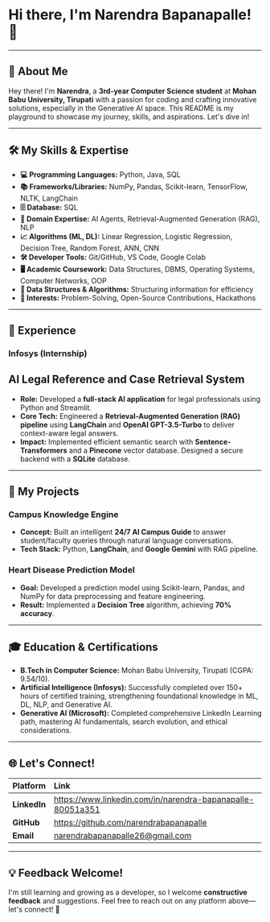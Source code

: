 # Hi there, I'm Narendra Bapanapalle! 👋

---

## 📌 About Me

Hey there! I'm **Narendra**, a **3rd-year Computer Science student** at **Mohan Babu University, Tirupati** with a passion for coding and crafting innovative solutions, especially in the Generative AI space. This README is my playground to showcase my journey, skills, and aspirations. Let's dive in!

---

## 🛠️ My Skills & Expertise

* **💻 Programming Languages:** Python, Java, SQL
* **📚 Frameworks/Libraries:** NumPy, Pandas, Scikit-learn, TensorFlow, NLTK, LangChain
* **🗄️ Database:** SQL
* **🧠 Domain Expertise:** AI Agents, Retrieval-Augmented Generation (RAG), NLP
* **📈 Algorithms (ML, DL):** Linear Regression, Logistic Regression, Decision Tree, Random Forest, ANN, CNN
* **🛠️ Developer Tools:** Git/GitHub, VS Code, Google Colab
* **🖥️ Academic Coursework:** Data Structures, DBMS, Operating Systems, Computer Networks, OOP
* **🧩 Data Structures & Algorithms:** Structuring information for efficiency
* **🎯 Interests:** Problem-Solving, Open-Source Contributions, Hackathons

---

## 💼 Experience

### Infosys (Internship)
## AI Legal Reference and Case Retrieval System
* **Role:** Developed a **full-stack AI application** for legal professionals using Python and Streamlit.
* **Core Tech:** Engineered a **Retrieval-Augmented Generation (RAG) pipeline** using **LangChain** and **OpenAI GPT-3.5-Turbo** to deliver context-aware legal answers.
* **Impact:** Implemented efficient semantic search with **Sentence-Transformers** and a **Pinecone** vector database. Designed a secure backend with a **SQLite** database.

---

## 🚀 My Projects

### Campus Knowledge Engine
* **Concept:** Built an intelligent **24/7 AI Campus Guide** to answer student/faculty queries through natural language conversations.
* **Tech Stack:** Python, **LangChain**, and **Google Gemini** with RAG pipeline.

### Heart Disease Prediction Model
* **Goal:** Developed a prediction model using Scikit-learn, Pandas, and NumPy for data preprocessing and feature engineering.
* **Result:** Implemented a **Decision Tree** algorithm, achieving **70% accuracy**.

---

## 🎓 Education & Certifications

* **B.Tech in Computer Science:** Mohan Babu University, Tirupati (CGPA: $9.54/10$).
* **Artificial Intelligence (Infosys):** Successfully completed over 150+ hours of certified training, strengthening foundational knowledge in ML, DL, NLP, and Generative AI.
* **Generative AI (Microsoft):** Completed comprehensive LinkedIn Learning path, mastering AI fundamentals, search evolution, and ethical considerations.

---

## 🌐 Let's Connect!

| Platform | Link |
| :--- | :--- |
| **LinkedIn** | https://www.linkedin.com/in/narendra-bapanapalle-80051a351 |
| **GitHub** | https://github.com/narendrabapanapalle |
| **Email** | narendrabapanapalle26@gmail.com |

---

## 💡 Feedback Welcome!

I'm still learning and growing as a developer, so I welcome **constructive feedback** and suggestions. Feel free to reach out on any platform above—let's connect! 🚀
